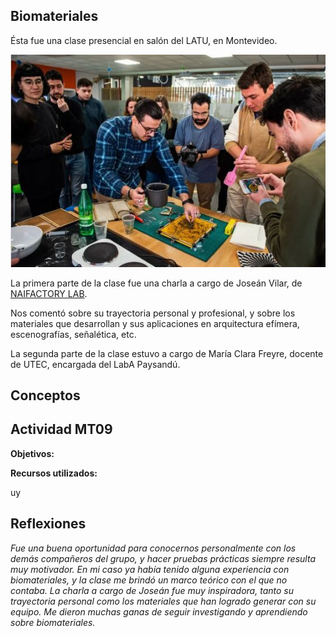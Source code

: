 ## Biomateriales

Ésta fue una clase presencial en salón del LATU, en Montevideo.

![](../images/biomat/clase.png)

La primera parte de la clase fue una charla a cargo de Joseán Vilar, de [NAIFACTORY LAB](https://naifactorylab.com/).

Nos comentó sobre su trayectoria personal y profesional, y sobre los materiales que desarrollan y sus aplicaciones en arquitectura efímera, escenografías, señalética, etc.


La segunda parte de la clase estuvo a cargo de María Clara Freyre, docente de UTEC, encargada del LabA Paysandú.

## Conceptos 




## Actividad MT09

**Objetivos:**



**Recursos utilizados:**




uy 



## Reflexiones

*Fue una buena oportunidad para conocernos personalmente con los demás compañeros del grupo, y hacer pruebas prácticas siempre resulta muy motivador. En mi caso ya había tenido alguna experiencia con biomateriales, y la clase me brindó un marco teórico con el que no contaba. La charla a cargo de Joseán fue muy inspiradora, tanto su trayectoria personal como los materiales que han logrado generar con su equipo. Me dieron muchas ganas de seguir investigando y aprendiendo sobre biomateriales.*
